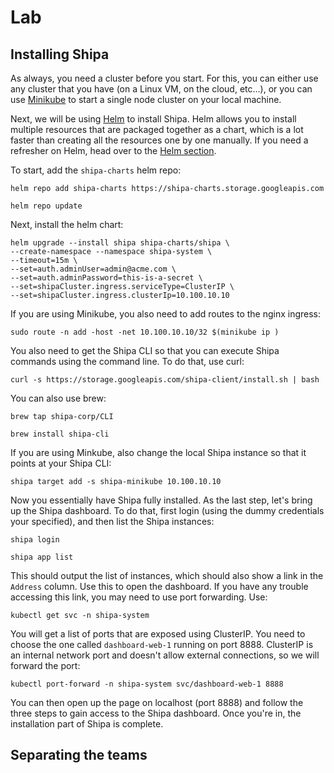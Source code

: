 # Lab

## Installing Shipa

As always, you need a cluster before you start. For this, you can either use any cluster that you have (on a Linux VM, on the cloud, etc...), or you can use [Minikube](https://minikube.sigs.k8s.io/docs/start/) to start a single node cluster on your local machine.

Next, we will be using [Helm](../Helm101/what-is-helm.md) to install Shipa. Helm allows you to install multiple resources that are packaged together as a chart, which is a lot faster than creating all the resources one by one manually. If you need a refresher on Helm, head over to the [Helm section](../Helm101/what-is-helm.md).

To start, add the ```shipa-charts``` helm repo:

```
helm repo add shipa-charts https://shipa-charts.storage.googleapis.com

helm repo update
```

Next, install the helm chart: 

```
helm upgrade --install shipa shipa-charts/shipa \
--create-namespace --namespace shipa-system \
--timeout=15m \
--set=auth.adminUser=admin@acme.com \
--set=auth.adminPassword=this-is-a-secret \
--set=shipaCluster.ingress.serviceType=ClusterIP \
--set=shipaCluster.ingress.clusterIp=10.100.10.10
```

If you are using Minikube, you also need to add routes to the nginx ingress:

```
sudo route -n add -host -net 10.100.10.10/32 $(minikube ip )
```

You also need to get the Shipa CLI so that you can execute Shipa commands using the command line. To do that, use curl:

```
curl -s https://storage.googleapis.com/shipa-client/install.sh | bash
```

You can also use brew:

```
brew tap shipa-corp/CLI

brew install shipa-cli
```

If you are using Minkube, also change the local Shipa instance so that it points at your Shipa CLI:

```
shipa target add -s shipa-minikube 10.100.10.10
```

Now you essentially have Shipa fully installed. As the last step, let's bring up the Shipa dashboard. To do that, first login (using the dummy credentials your specified), and then list the Shipa instances:

```
shipa login

shipa app list
```

This should output the list of instances, which should also show a link in the ```Address``` column. Use this to open the dashboard. If you have any trouble accessing this link, you may need to use port forwarding. Use:

```
kubectl get svc -n shipa-system
```

You will get a list of ports that are exposed using ClusterIP. You need to choose the one called ```dashboard-web-1``` running on port 8888. ClusterIP is an internal network port and doesn't allow external connections, so we will forward the port:

```
kubectl port-forward -n shipa-system svc/dashboard-web-1 8888
```

You can then open up the page on localhost (port 8888) and follow the three steps to gain access to the Shipa dashboard. Once you're in, the installation part of Shipa is complete.

## Separating the teams